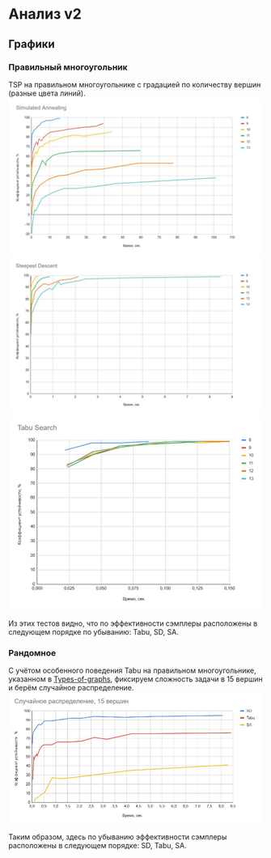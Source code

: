 # Анализ v2
## Графики
### Правильный многоугольник
TSP на правильном многоугольнике с градацией по количеству вершин (разные цвета линий).
![](images/SA.jpeg)
![](images/SD.jpeg)
![](images/Tabu.jpeg)

Из этих тестов видно, что по эффективности сэмплеры расположены в следующем порядке по убыванию: Tabu, SD, SA.
### Рандомное
С учётом особенного поведения Tabu на правильном многоугольнике, указанном в [Types-of-graphs](../Types-of-graphs), фиксируем сложность задачи в 15 вершин и берём случайное распределение.
![](images/Random.jpeg)

Таким образом, здесь по убыванию эффективности сэмплеры расположены в  следующем порядке: SD, Tabu, SA.
